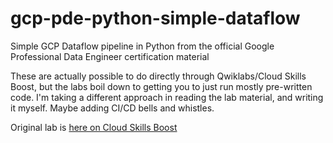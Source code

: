 # gcp-pde-python-simple-dataflow
Simple GCP Dataflow pipeline in Python from the official Google Professional Data Engineer certification material

These are actually possible to do directly through Qwiklabs/Cloud Skills Boost, but the labs boil down to getting you to just run mostly pre-written code. I'm taking a different approach in reading the lab material, and writing it myself. Maybe adding CI/CD bells and whistles.

Original lab is [here on Cloud Skills Boost](https://www.cloudskillsboost.google/course_sessions/2329626/labs/358109)
